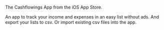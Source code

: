The Cashflowings App from the iOS App Store. 

An app to track your income and expenses in an easy list without ads. 
And export your lists to csv. Or import existing csv files into the app.
